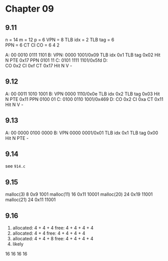# Chapter 09 


## 9.11 

n = 14 
m = 12
p = 6
VPN = 8
TLB idx = 2
TLB tag = 6  
PPN = 6
CT CI CO = 6 4 2

A: 
    00 0010 0111 1101 
B: 
    VPN:    0000 1001/0x09
    TLB idx 0x1
    TLB tag 0x02 
    Hit     N
    PTE     0x17
    PPN     0101 11
C:  0101 1111 1101/0x5fd
D:   
    CO      0x2
    CI      0xf 
    CT      0x17 
    Hit     N 
    V       -

## 9.12 

A:
    00 0011 1010 1001 
B: 
    VPN     0000 1110/0x0e 
    TLB idx 0x2
    TLB tag 0x03
    Hit     N 
    PTE     0x11
    PPN     0100 01 
C:  0100 0110 1001/0x469
D:
    CO      0x2
    CI      0xa
    CT      0x11
    Hit     N
    V       - 

## 9.13 

A:
    00 0000 0100 0000
B:
    VPN     0000 0001/0x01 
    TLB idx 0x1
    TLB tag 0x00 
    Hit     N 
    PTE     -

## 9.14 

see `914.c`

## 9.15 

malloc(3)   8   0x9 1001
malloc(11)  16  0x11 10001
malloc(20)  24  0x19 11001
malloc(21)  24  0x11 11001

## 9.16 

1. allocated: 4 + 4 + 4 free: 4 + 4 + 4 + 4 
2. allocated: 4 + 4 free: 4 + 4 + 4 + 4
3. allocated: 4 + 4 + 8 free: 4 + 4 + 4 + 4 
4. likely 

16 16 16 16
    
